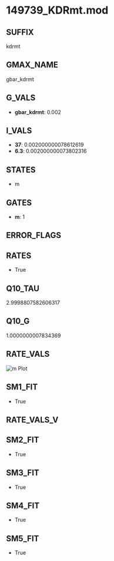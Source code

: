 # 149739_KDRmt.mod

## SUFFIX

kdrmt

## GMAX_NAME

gbar_kdrmt

## G_VALS

- **gbar_kdrmt**: 0.002

## I_VALS

- **37**: 0.002000000078612619
- **6.3**: 0.002000000073802316

## STATES

- m

## GATES

- **m**: 1

## ERROR_FLAGS


## RATES

- True

## Q10_TAU

2.9998807582606317

## Q10_G

1.0000000007834369

## RATE_VALS

![m Plot](/Users/pbozelos/Dropbox/icg-Chai-Panos/supermodels/output_markdown_files/K/149739_KDRmt.mod/images/m.png)

## SM1_FIT

- True

## RATE_VALS_V

## SM2_FIT

- True

## SM3_FIT

- True

## SM4_FIT

- True

## SM5_FIT

- True

